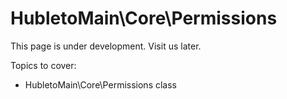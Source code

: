 # HubletoMain\Core\Permissions

This page is under development. Visit us later.

Topics to cover:
  * HubletoMain\Core\Permissions class
